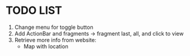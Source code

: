 TODO LIST
=========

1. Change menu for toggle button
3. Add ActionBar and fragments -> fragment last, all, and click to view
4. Retrieve more info from website:
    - Map with location

